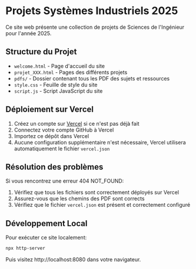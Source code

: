 # Projets Systèmes Industriels 2025

Ce site web présente une collection de projets de Sciences de l'Ingénieur pour l'année 2025.

## Structure du Projet

- `welcome.html` - Page d'accueil du site
- `projet_XXX.html` - Pages des différents projets
- `pdfs/` - Dossier contenant tous les PDF des sujets et ressources
- `style.css` - Feuille de style du site
- `script.js` - Script JavaScript du site

## Déploiement sur Vercel

1. Créez un compte sur [Vercel](https://vercel.com/) si ce n'est pas déjà fait
2. Connectez votre compte GitHub à Vercel
3. Importez ce dépôt dans Vercel
4. Aucune configuration supplémentaire n'est nécessaire, Vercel utilisera automatiquement le fichier `vercel.json`

## Résolution des problèmes

Si vous rencontrez une erreur 404 NOT_FOUND:
1. Vérifiez que tous les fichiers sont correctement déployés sur Vercel
2. Assurez-vous que les chemins des PDF sont corrects
3. Vérifiez que le fichier `vercel.json` est présent et correctement configuré

## Développement Local

Pour exécuter ce site localement:
```bash
npx http-server
```
Puis visitez http://localhost:8080 dans votre navigateur.
